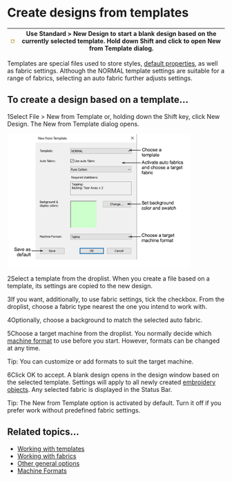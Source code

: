 # Create designs from templates

| ![New.png](assets/New.png) | Use Standard > New Design to start a blank design based on the currently selected template. Hold down Shift and click to open New from Template dialog. |
| -------------------------- | ------------------------------------------------------------------------------------------------------------------------------------------------------- |

Templates are special files used to store styles, [default properties](../../glossary/glossary), as well as fabric settings. Although the NORMAL template settings are suitable for a range of fabrics, selecting an auto fabric further adjusts settings.

## To create a design based on a template...

1Select File > New from Template or, holding down the Shift key, click New Design. The New from Template dialog opens.

![NewFromTemplate.png](assets/NewFromTemplate.png)

2Select a template from the droplist. When you create a file based on a template, its settings are copied to the new design.

3If you want, additionally, to use fabric settings, tick the checkbox. From the droplist, choose a fabric type nearest the one you intend to work with.

4Optionally, choose a background to match the selected auto fabric.

5Choose a target machine from the droplist. You normally decide which [machine format](../../glossary/glossary) to use before you start. However, formats can be changed at any time.

Tip: You can customize or add formats to suit the target machine.

6Click OK to accept. A blank design opens in the design window based on the selected template. Settings will apply to all newly created [embroidery objects](../../glossary/glossary). Any selected fabric is displayed in the Status Bar.

Tip: The New from Template option is activated by default. Turn it off if you prefer work without predefined fabric settings.

## Related topics...

- [Working with templates](../../Digitizing/properties/Working_with_templates)
- [Working with fabrics](../../Digitizing/properties/Working_with_fabrics)
- [Other general options](../../Setup/settings/Other_general_options)
- [Machine Formats](../../Setup/machines/Machine_Formats)
